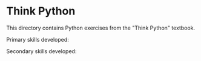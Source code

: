 # Think Python

This directory contains Python exercises from the "Think Python" textbook.

Primary skills developed: 

Secondary skills developed: 